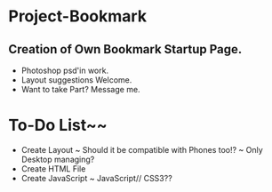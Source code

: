 Project-Bookmark
================

Creation of Own Bookmark Startup Page.
----------------
- Photoshop psd'in work.
- Layout suggestions Welcome.
- Want to take Part? Message me.

To-Do List~~
=
- Create Layout
  ~ Should it be compatible with Phones too!?
  ~ Only Desktop managing?
- Create HTML File
- Create JavaScript
  ~ JavaScript// CSS3??
~~~~~~~~~~~~~~~~~~~
